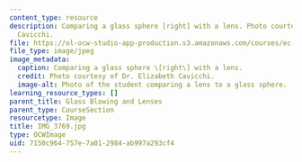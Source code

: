 ```yaml
---
content_type: resource
description: Comparing a glass sphere [right] with a lens. Photo courtesy of Dr. Elizabeth
  Cavicchi.
file: https://ol-ocw-studio-app-production.s3.amazonaws.com/courses/ec-050-recreate-experiments-from-history-inform-the-future-from-the-past-galileo-january-iap-2010/7150c964757e7a012984ab997a293cf4_IMG_3769.jpg
file_type: image/jpeg
image_metadata:
  caption: Comparing a glass sphere \[right\] with a lens.
  credit: Photo courtesy of Dr. Elizabeth Cavicchi.
  image-alt: Photo of the student comparing a lens to a glass sphere.
learning_resource_types: []
parent_title: Glass Blowing and Lenses
parent_type: CourseSection
resourcetype: Image
title: IMG_3769.jpg
type: OCWImage
uid: 7150c964-757e-7a01-2984-ab997a293cf4
---
```

